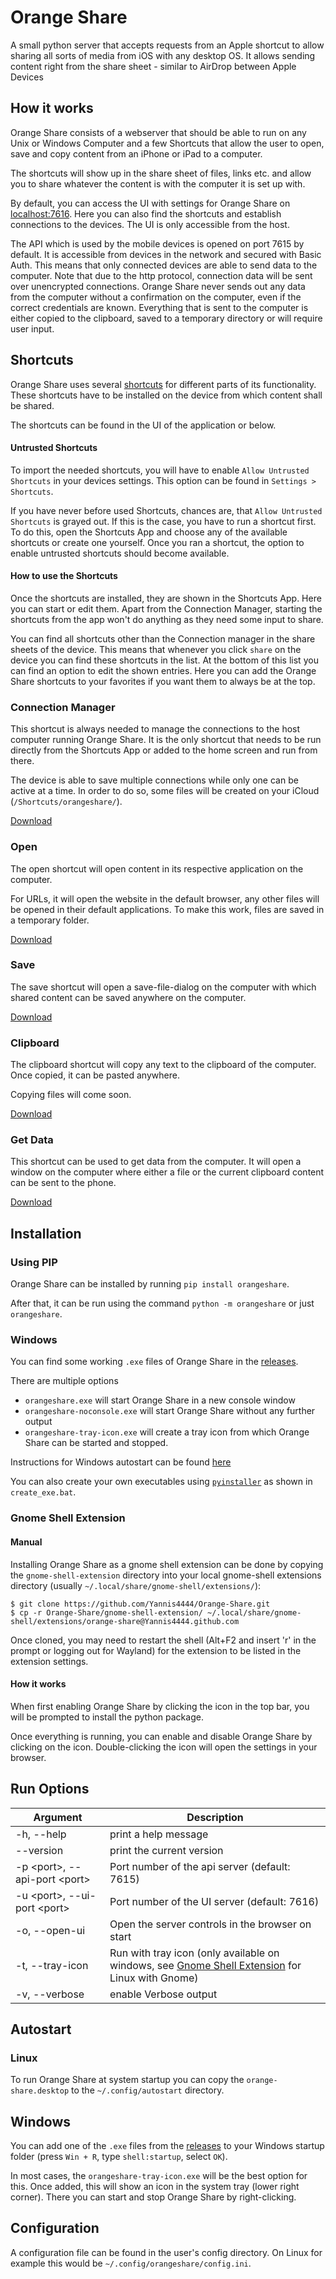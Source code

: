 # Orange Share
A small python server that accepts requests from an Apple shortcut to allow sharing all sorts of media from iOS with any desktop OS.
It allows sending content right from the share sheet - similar to AirDrop between Apple Devices

## How it works
Orange Share consists of a webserver that should be able to run on any Unix or Windows Computer and a few Shortcuts
that allow the user to open, save and copy content from an iPhone or iPad to a computer.

The shortcuts will show up in the share sheet of files, links etc. and allow you to share whatever the content is with
the computer it is set up with.

By default, you can access the UI with settings for Orange Share on [localhost:7616](http://localhost:7616).
Here you can also find the shortcuts and establish connections to the devices.
The UI is only accessible from the host.

The API which is used by the mobile devices is opened on port 7615 by default.
It is accessible from devices in the network and secured with Basic Auth.
This means that only connected devices are able to send data to the computer.
Note that due to the http protocol, connection data will be sent over unencrypted connections.
Orange Share never sends out any data from the computer without a confirmation on the computer,
even if the correct credentials are known.
Everything that is sent to the computer is either copied to the clipboard, saved to a temporary directory or will require user input.

## Shortcuts

Orange Share uses several [shortcuts](https://support.apple.com/guide/shortcuts/welcome/ios) for different parts of its functionality.
These shortcuts have to be installed on the device from which content shall be shared.

The shortcuts can be found in the UI of the application or below.

#### Untrusted Shortcuts

To import the needed shortcuts, you will have to enable `Allow Untrusted Shortcuts` in your devices settings.
This option can be found in `Settings > Shortcuts`.

If you have never before used Shortcuts, chances are, that `Allow Untrusted Shortcuts` is grayed out.
If this is the case, you have to run a shortcut first.
To do this, open the Shortcuts App and choose any of the available shortcuts or create one yourself.
Once you ran a shortcut, the option to enable untrusted shortcuts should become available.

#### How to use the Shortcuts

Once the shortcuts are installed, they are shown in the Shortcuts App.
Here you can start or edit them.
Apart from the Connection Manager, starting the shortcuts from the app won't do anything as they need some input to share.

You can find all shortcuts other than the Connection manager in the share sheets of the device.
This means that whenever you click `share` on the device you can find these shortcuts in the list.
At the bottom of this list you can find an option to edit the shown entries.
Here you can add the Orange Share shortcuts to your favorites if you want them to always be at the top.

### Connection Manager

This shortcut is always needed to manage the connections to the host computer running Orange Share.
It is the only shortcut that needs to be run directly from the Shortcuts App or added to the home screen and run from there.

The device is able to save multiple connections while only one can be active at a time.
In order to do so, some files will be created on your iCloud (`/Shortcuts/orangeshare/`).

[Download](https://www.icloud.com/shortcuts/871ca1ca24d84d00bd2ac9c02df55962)

### Open

The open shortcut will open content in its respective application on the computer.

For URLs, it will open the website in the default browser, any other files will be opened in their default applications.
To make this work, files are saved in a temporary folder.

[Download](https://www.icloud.com/shortcuts/970a193be8cc453fa51fb68a9104c4b5)

### Save

The save shortcut will open a save-file-dialog on the computer with which shared content can be saved anywhere on the computer.

[Download](https://www.icloud.com/shortcuts/e4f3008d12334f26858851066172e40c)

### Clipboard

The clipboard shortcut will copy any text to the clipboard of the computer.
Once copied, it can be pasted anywhere.

Copying files will come soon.

[Download](https://www.icloud.com/shortcuts/46539bc5d8f64faab67289044b205342)

### Get Data

This shortcut can be used to get data from the computer.
It will open a window on the computer where either a file or the current clipboard content can be sent to the phone.

[Download](https://www.icloud.com/shortcuts/f1e9e2f318f447508ab956884936c614)

## Installation

### Using PIP

Orange Share can be installed by running `pip install orangeshare`.

After that, it can be run using the command `python -m orangeshare` or just `orangeshare`.

### Windows

You can find some working `.exe` files of Orange Share in the [releases](https://github.com/Yannis4444/Orange-Share/releases).

There are multiple options
- `orangeshare.exe` will start Orange Share in a new console window
- `orangeshare-noconsole.exe` will start Orange Share without any further output
- `orangeshare-tray-icon.exe` will create a tray icon from which Orange Share can be started and stopped.

Instructions for Windows autostart can be found [here](https://github.com/Yannis4444/Orange-Share#windows-1)

You can also create your own executables using [`pyinstaller`](https://github.com/pyinstaller/pyinstaller) as shown in `create_exe.bat`.

### Gnome Shell Extension

[comment]: <> (#### Gnome Extension)

[comment]: <> (The Gnome Extension is available [here]&#40;https://extensions.gnome.org/extension/4469/orange-share/&#41;.)

#### Manual

Installing Orange Share as a gnome shell extension can be done by copying the `gnome-shell-extension` directory
into your local gnome-shell extensions directory (usually `~/.local/share/gnome-shell/extensions/`):

```
$ git clone https://github.com/Yannis4444/Orange-Share.git
$ cp -r Orange-Share/gnome-shell-extension/ ~/.local/share/gnome-shell/extensions/orange-share@Yannis4444.github.com
```

Once cloned, you may need to restart the shell (Alt+F2 and insert 'r' in the prompt or logging out for Wayland)
for the extension to be listed in the extension settings.

#### How it works

When first enabling Orange Share by clicking the icon in the top bar, you will be prompted to install the python package.

Once everything is running, you can enable and disable Orange Share by clicking on the icon.
Double-clicking the icon will open the settings in your browser.

## Run Options

Argument | Description
---------|------------
-h, --help | print a help message
--version | print the current version
-p \<port\>, --api-port \<port\> | Port number of the api server (default: 7615)
-u \<port\>, --ui-port \<port\> | Port number of the UI server (default: 7616)
-o, --open-ui | Open the server controls in the browser on start
-t, --tray-icon | Run with tray icon (only available on windows, see [Gnome Shell Extension](#gnome-shell-extension) for Linux with Gnome)
-v, --verbose | enable Verbose output


## Autostart
### Linux

To run Orange Share at system startup you can copy the `orange-share.desktop` to the `~/.config/autostart` directory.

## Windows

You can add one of the `.exe` files from the [releases](https://github.com/Yannis4444/Orange-Share/releases) to your Windows startup folder (press `Win + R`, type `shell:startup`, select `OK`).

In most cases, the `orangeshare-tray-icon.exe` will be the best option for this.
Once added, this will show an icon in the system tray (lower right corner).
There you can start and stop Orange Share by right-clicking.

## Configuration

A configuration file can be found in the user's config directory.
On Linux for example this would be `~/.config/orangeshare/config.ini`.